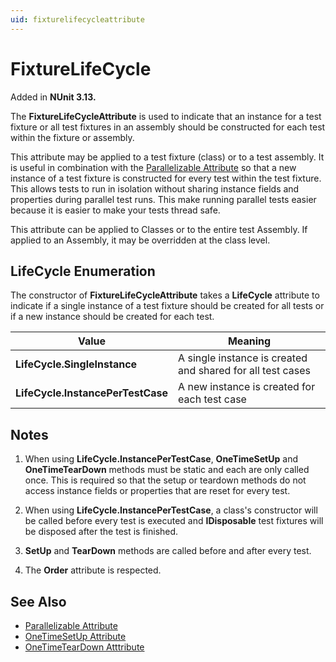 ```yaml
---
uid: fixturelifecycleattribute
---
```


# FixtureLifeCycle

Added in **NUnit 3.13.**

The **FixtureLifeCycleAttribute** is used to indicate that an instance for a test fixture or all test fixtures in an assembly should be constructed for each test within the fixture or assembly.

This attribute may be applied to a test fixture (class) or to a test assembly. It is useful in combination with the [Parallelizable Attribute](parallelizable.md) so that a new instance of a test fixture is constructed for every test within the test fixture. This allows tests to run in isolation without sharing instance fields and properties during parallel test runs. This make running parallel tests easier because it is easier to make your tests thread safe.

This attribute can be applied to Classes or to the entire test Assembly. If applied to an Assembly, it may be overridden at the class level.

## LifeCycle Enumeration

The constructor of **FixtureLifeCycleAttribute** takes a **LifeCycle** attribute to indicate if a single instance of a test fixture should be created for all tests or if a new instance should be created for each test.

 Value | Meaning
-------|---------
**LifeCycle.SingleInstance**     | A single instance is created and shared for all test cases
**LifeCycle.InstancePerTestCase** | A new instance is created for each test case

## Notes

1. When using **LifeCycle.InstancePerTestCase**, **OneTimeSetUp** and **OneTimeTearDown** methods must be static and each are only called once. This is required so that the setup or teardown methods do not access instance fields or properties that are reset for every test.

2. When using **LifeCycle.InstancePerTestCase**, a class's constructor will be called before every test is executed and **IDisposable** test fixtures will be disposed after the test is finished.

3. **SetUp** and **TearDown** methods are called before and after every test.

4. The **Order** attribute is respected.

## See Also

* [Parallelizable Attribute](parallelizable.md)
* [OneTimeSetUp Attribute](onetimesetup.md)
* [OneTimeTearDown Atttribute](onetimeteardown.md)